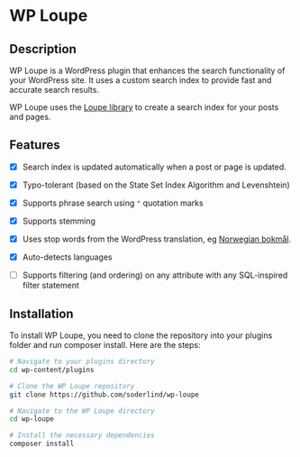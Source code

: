 # WP Loupe

## Description

WP Loupe is a WordPress plugin that enhances the search functionality of your WordPress site. It uses a custom search index to provide fast and accurate search results.

WP Loupe uses the [Loupe library](https://github.com/loupe-php/loupe/blob/main/README.md) to create a search index for your posts and pages.

## Features

- [x] Search index is updated automatically when a post or page is updated.
- [x] Typo-tolerant (based on the State Set Index Algorithm and Levenshtein)
- [x] Supports phrase search using `"` quotation marks
- [x] Supports stemming
- [x] Uses stop words from the WordPress translation, eg [Norwegian bokmål](https://translate.wordpress.org/projects/wp/dev/nb/default/?filters%5Bstatus%5D=either&filters%5Boriginal_id%5D=70980&filters%5Btranslation_id%5D=2917948). 
- [x] Auto-detects languages
- [ ] Supports filtering (and ordering) on any attribute with any SQL-inspired filter statement





## Installation

To install WP Loupe, you need to clone the repository into your plugins folder and run composer install. Here are the steps:

```bash
# Navigate to your plugins directory
cd wp-content/plugins

# Clone the WP Loupe repository
git clone https://github.com/soderlind/wp-loupe

# Navigate to the WP Loupe directory
cd wp-loupe

# Install the necessary dependencies
composer install

